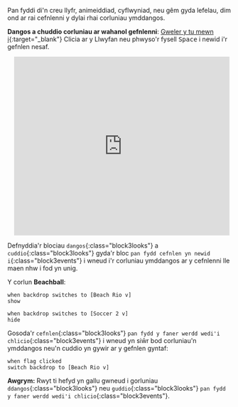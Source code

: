 Pan fyddi di'n creu llyfr, animeiddiad, cyflwyniad, neu gêm gyda lefelau, dim ond ar rai cefnlenni y dylai rhai corluniau ymddangos.

**Dangos a chuddio corluniau ar wahanol gefnlenni**: [Gweler y tu mewn i](https://scratch.mit.edu/projects/499876704/editor){:target="_blank"}
Clicia ar y Llwyfan neu phwyso'r fysell <kbd>Space</kbd> i newid i'r gefnlen nesaf.
<div class="scratch-preview" style="margin-left: 15px;">
  <iframe allowtransparency="true" width="485" height="402" src="https://scratch.mit.edu/projects/embed/499876704/?autostart=false" frameborder="0"></iframe>
</div>

Defnyddia'r blociau `dangos`{:class="block3looks"} a `cuddio`{:class="block3looks"} gyda'r bloc `pan fydd cefnlen yn newid i`{:class="block3events"} i wneud i'r corluniau ymddangos ar y cefnlenni lle maen nhw i fod yn unig.

Y corlun **Beachball**:
```blocks3
when backdrop switches to [Beach Rio v]
show

when backdrop switches to [Soccer 2 v]
hide
```

Gosoda'r `cefnlen`{:class="block3looks"} `pan fydd y faner werdd wedi'i chlicio`{:class="block3events"} i wneud yn siŵr bod corluniau'n ymddangos neu'n cuddio yn gywir ar y gefnlen gyntaf:

```blocks3
when flag clicked
switch backdrop to [Beach Rio v]
```

**Awgrym:** Rwyt ti hefyd yn gallu gwneud i gorluniau `ddangos`{:class="block3looks"} neu `guddio`{:class="block3looks"} `pan fydd y faner werdd wedi'i chlicio`{:class="block3events"}.
